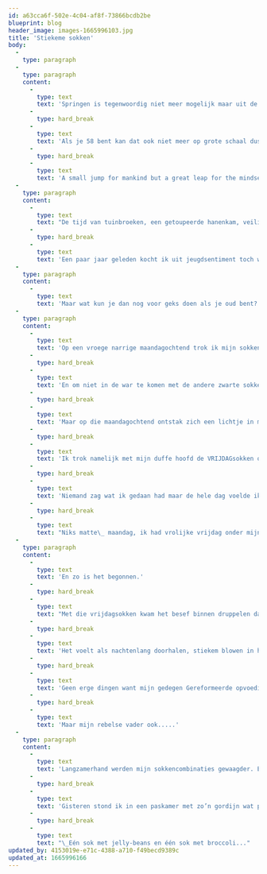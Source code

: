 ```yaml
---
id: a63cca6f-502e-4c04-af8f-73866bcdb2be
blueprint: blog
header_image: images-1665996103.jpg
title: 'Stiekeme sokken'
body:
  -
    type: paragraph
  -
    type: paragraph
    content:
      -
        type: text
        text: 'Springen is tegenwoordig niet meer mogelijk maar uit de band springen doe ik nog steeds graag.'
      -
        type: hard_break
      -
        type: text
        text: 'Als je 58 bent kan dat ook niet meer op grote schaal dus heb ik een klein recalcitrant dwarsliggertje bedacht.'
      -
        type: hard_break
      -
        type: text
        text: 'A small jump for mankind but a great leap for the mindset.'
  -
    type: paragraph
    content:
      -
        type: text
        text: "De tijd van tuinbroeken, een getoupeerde hanenkam, veiligheidsspelden, ringetje door de neus, stilettohakken en bh-loos door de stad ligt ver achter mij. Het waren\_ de dingen waarmee ik me probeerde te onderscheiden van de grijze massa, me niet realiserend dat het onderscheid maken op die leeftijd juist niet zo onderscheidend was."
      -
        type: hard_break
      -
        type: text
        text: 'Een paar jaar geleden kocht ik uit jeugdsentiment toch weer een tuinbroek bij de kringloop maar het stond echt treurig en ik bracht hem na 1X passen met bloedend hart terug.'
  -
    type: paragraph
    content:
      -
        type: text
        text: 'Maar wat kun je dan nog voor geks doen als je oud bent? Geen wereldschokkende dingen maar iets waar je hart een duikeltje van maakt?'
  -
    type: paragraph
    content:
      -
        type: text
        text: 'Op een vroege narrige maandagochtend trok ik mijn sokken aan. Zwart, zoals al mijn sokken. Makkelijk want als er één sok kapot gaat blijft hij geduldig in de sokkenmand wachten tot er nog één kapot gaat en dan heb je weer een stelletje.'
      -
        type: hard_break
      -
        type: text
        text: 'En om niet in de war te komen met de andere zwarte sokken hier in huis onderscheiden mijn sokken zich door de dagen van de week op de voetzool geschreven.'
      -
        type: hard_break
      -
        type: text
        text: 'Maar op die maandagochtend ontstak zich een lichtje in mijn hart wat inmiddels is aangewakkerd tot een aangenaam knappend vuurtje.'
      -
        type: hard_break
      -
        type: text
        text: 'Ik trok namelijk met mijn duffe hoofd de VRIJDAGsokken over mijn voeten. En het was MAANDAG!'
      -
        type: hard_break
      -
        type: text
        text: 'Niemand zag wat ik gedaan had maar de hele dag voelde ik het woordje VRIJDAG onder mijn voeten. Het voelde alsof ik op wolkjes liep.'
      -
        type: hard_break
      -
        type: text
        text: "Niks matte\_ maandag, ik had vrolijke vrijdag onder mijn voeten en in mijn hoofd!"
  -
    type: paragraph
    content:
      -
        type: text
        text: 'En zo is het begonnen.'
      -
        type: hard_break
      -
        type: text
        text: "Met die vrijdagsokken kwam het besef binnen druppelen dat ik me niet hoef te laten regeren door mijn sokken en dat voelt\_ alsof ik weer even halfslachtig tegendraads ben als vroeger."
      -
        type: hard_break
      -
        type: text
        text: 'Het voelt als nachtenlang doorhalen, stiekem blowen in het park, stikkend van de lach van je barkruk donderen, met vage types oorbellen verkopen langs de Oude Gracht, zwartrijden in de trein, bij donker zwemmen.'
      -
        type: hard_break
      -
        type: text
        text: 'Geen erge dingen want mijn gedegen Gereformeerde opvoeding heeft een stempel gedrukt.'
      -
        type: hard_break
      -
        type: text
        text: 'Maar mijn rebelse vader ook.....'
  -
    type: paragraph
    content:
      -
        type: text
        text: 'Langzamerhand werden mijn sokkencombinaties gewaagder. Eerst twee verschillende-dagen-sokken en later zelfs sokken met verschillende kleuren biesjes bovenaan bij de enkel. Voor iedereen zichtbaar dus! Tenslotte kocht ik zelfs gekleurde sokken met blije printjes, bloemetjes, strepen en droeg alles door elkaar.'
      -
        type: hard_break
      -
        type: text
        text: 'Gisteren stond ik in een paskamer met zo’n gordijn wat pas op kniehoogte begint. Mijn dochter vond mij moeiteloos want mijn voeten staken dus onder het gordijn uit.'
      -
        type: hard_break
      -
        type: text
        text: "\_Eén sok met jelly-beans en één sok met broccoli..."
updated_by: 4153019e-e71c-4388-a710-f49becd9389c
updated_at: 1665996166
---
```

